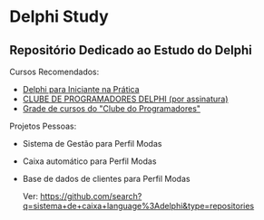 # Delphi Study
Repositório Dedicado ao Estudo do Delphi
---
Cursos Recomendados:
- [Delphi para Iniciante na Prática](https://thuliobittencourt.nutror.com/curso/d1c2fc682326)
- [CLUBE DE PROGRAMADORES DELPHI (por assinatura)](https://academiadocodigo.com.br/campanha/clube-de-programadores/)
- [Grade de cursos do "Clube do Programadores"](https://novoead.com.br/vitrine/1646830036462x504164153802255200)

Projetos Pessoas:
- Sistema de Gestão para Perfil Modas
- Caixa automático para Perfil Modas
- Base de dados de clientes para Perfil Modas

  Ver: https://github.com/search?q=sistema+de+caixa+language%3Adelphi&type=repositories
